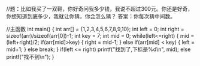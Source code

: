 //题：比如我买了一双鞋，你好奇问我多少钱，我说不超过300元。你还是好奇，你想知道到底多少，我就让你猜，你会怎么猜？   答案：你每次猜中间数。


//主函数
int main()
{
 int arr[] = {1,2,3,4,5,6,7,8,9,10};
 int left = 0;
 int right = sizeof(arr)/sizeof(arr[0])-1;
 int key = 7;
 int mid = 0;
 while(left<=right)
 {
 mid = (left+right)/2;
 if(arr[mid]>key)
 {
 right = mid-1;
 }
 else if(arr[mid] < key)
 {
 left = mid+1;
 }
 else
 break;
 }
 if(left <= right)
 printf("找到了,下标是%d\n", mid);
 else
 printf("找不到\n");
}
